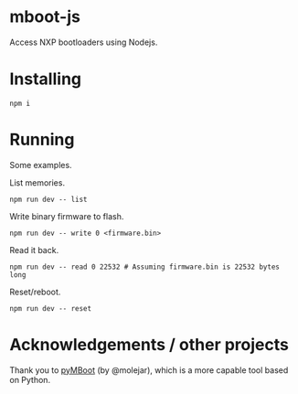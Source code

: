 # mboot-js

Access NXP bootloaders using Nodejs.

# Installing

```
npm i
```

# Running

Some examples.

List memories.

```
npm run dev -- list
```

Write binary firmware to flash.

```
npm run dev -- write 0 <firmware.bin>
```

Read it back.

```
npm run dev -- read 0 22532 # Assuming firmware.bin is 22532 bytes long
```

Reset/reboot.

```
npm run dev -- reset
```

# Acknowledgements / other projects

Thank you to [pyMBoot](https://github.com/molejar/pyMBoot) (by @molejar), which is a more capable tool based on Python.

